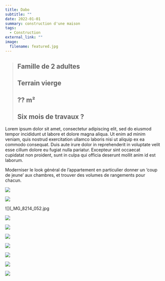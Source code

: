 ```yaml
---
title: Dabo
subtitle: ""
date: 2022-01-01
summary: construction d'une maison
tags:
  - Construction
external_link: ""
image:
  filename: featured.jpg
---
```



> ## Famille de 2 adultes
> ## Terrain vierge
> ## ?? m²
> ## Six mois de travaux ?

<p>Lorem ipsum dolor sit amet, consectetur adipiscing elit, sed do eiusmod tempor incididunt ut labore et dolore magna aliqua. Ut enim ad minim veniam, quis nostrud exercitation ullamco laboris nisi ut aliquip ex ea commodo consequat. Duis aute irure dolor in reprehenderit in voluptate velit esse cillum dolore eu fugiat nulla pariatur. Excepteur sint occaecat cupidatat non proident, sunt in culpa qui officia deserunt mollit anim id est laborum.</p>


<p>Moderniser le look général de l’appartement en particulier donner un ‘coup de jeune’ aux chambres, et trouver des volumes de rangements pour chacun.</p>

![](_MG_8309_023.jpg)

![](_MG_8106_002.jpg)

![](_MG_8214_052.jpg

![](_MG_8244_039.jpg)

![](_MG_8380_065.jpg)

![](_MG_8578_101.jpg)

![](_MG_8420_069.jpg)

![](_MG_8462_075.jpg)

![](_MG_8490_083.jpg)

![](_MG_8509_087.jpg)

